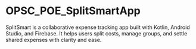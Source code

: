 # OPSC_POE_SplitSmartApp
SplitSmart is a collaborative expense tracking app built with Kotlin, Android Studio, and Firebase. It helps users split costs, manage groups, and settle shared expenses with clarity and ease.
